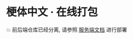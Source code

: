 # 梗体中文 · 在线打包

💥 前后端仓库已经分离, 请参照 [服务端文档](https://github.com/Teahouse-Studios/mcwzh-meme-web-builder-server) 进行部署